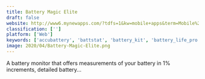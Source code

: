 ```yaml
---
title: Battery Magic Elite
draft: false 
website: http://www6.mynewapps.com/?tdfs=1&kw=mobile+apps&term=Mobile%20Device%20Management%20Software&term=Alarm%20Clock%20Widget&backfill=0
classification: ['']
platform: ['Web']
keywords: ['accubattery', 'battstat', 'battery_kit', 'battery_life_pro', 'battery_master', 'battery_watch', 'battery_widget_reborn', 'batterybar', 'batterybot_pro', 'batterycare', 'batteryinfoview', 'batterymon', 'coolant', 'gsam_battery_monitor', 'juicedefender', 'minibatterylogger']
image: 2020/04/Battery-Magic-Elite.png
---
```

A battery monitor that offers measurements of your battery in 1% increments, detailed battery...